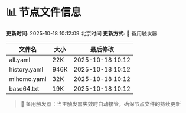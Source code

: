 # 📊 节点文件信息

**更新时间**: 2025-10-18 10:12:09 北京时间
**更新方式**: 🔄 备用触发器

| 文件名 | 大小 | 最后修改 |
|--------|------|----------|
| all.yaml | 22K | 2025-10-18 10:12 |
| history.yaml | 946K | 2025-10-18 10:12 |
| mihomo.yaml | 32K | 2025-10-18 10:12 |
| base64.txt | 19K | 2025-10-18 10:12 |

> 🔄 备用触发器：当主触发器失效时自动接管，确保节点文件的持续更新
